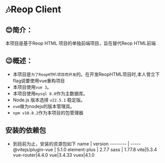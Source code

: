 # 🎶Reop Client
## 😊简介：
本项目是基于Reop HTML 项目的单独前端项目，旨在替代Reop HTML前端
## 😉概述：
 - 本项目是`为了ReopHTMl项目而开发`的。在开发ReopHTML项目时,本人曾立下flag说要使用vue重构项目
 - 本项目使用`vue 3`。
 - 本项目使用`mysql 8.0`作为主数据库。
 - Node.js 版本选择 `v22.5.1` 稳定版。
 - `nvm`做为nodejs的版本管理具。
 - `npm v10.8.2`作为本项目的包管理器

## 安装的依赖包
 - 到目前为止，安装的资源包如下
    name     | version
    -------- | -----
    @vitejs/plugin-vue | 5.1.0
    element-plus  | 2.7.7
    sass | 1.77.8
    vite|5.3.4
    vue-router|4.4.0
   vue|3.4.33
    vuex|4.1.0